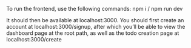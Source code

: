To run the frontend, use the following commands: npm i / npm run dev

It should then be available at localhost:3000. You should first create an account at localhost:3000/signup, after which you’ll be able to view the dashboard page at the root path, as
well as the todo creation page at localhost:3000/create
